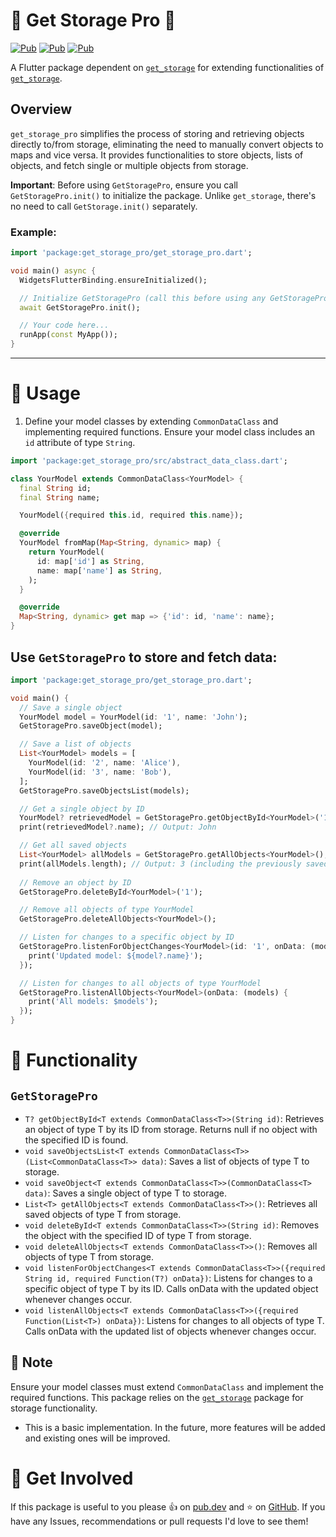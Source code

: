 # 💾 Get Storage Pro 💾

[![Pub](https://img.shields.io/pub/v/get_storage_pro)](https://pub.dartlang.org/packages/get_storage_pro)
[![Pub](https://img.shields.io/github/stars/MicroProgramer/get_storage_pro)](https://github.com/MicroProgramer/get_storage_pro)
[![Pub](https://img.shields.io/github/last-commit/MicroProgramer/get_storage_pro)](https://github.com/MicroProgramer/get_storage_pro)



A Flutter package dependent on [`get_storage`](https://pub.dev/packages/get_storage) for extending functionalities of [`get_storage`](https://pub.dev/packages/get_storage).

## Overview

`get_storage_pro` simplifies the process of storing and retrieving objects directly to/from storage, eliminating the need to manually convert objects to maps and vice versa. It provides functionalities to store objects, lists of objects, and fetch single or multiple objects from storage.

**Important**: Before using `GetStoragePro`, ensure you call `GetStoragePro.init()` to initialize the package. Unlike `get_storage`, there's no need to call `GetStorage.init()` separately.


### Example:

```dart
import 'package:get_storage_pro/get_storage_pro.dart';

void main() async {
  WidgetsFlutterBinding.ensureInitialized();

  // Initialize GetStoragePro (call this before using any GetStoragePro functionality)
  await GetStoragePro.init();

  // Your code here...
  runApp(const MyApp());
}
```

---

# 🔨 Usage

1. Define your model classes by extending `CommonDataClass` and implementing required functions. Ensure your model class includes an `id` attribute of type `String`.

```dart
import 'package:get_storage_pro/src/abstract_data_class.dart';

class YourModel extends CommonDataClass<YourModel> {
  final String id;
  final String name;

  YourModel({required this.id, required this.name});

  @override
  YourModel fromMap(Map<String, dynamic> map) {
    return YourModel(
      id: map['id'] as String,
      name: map['name'] as String,
    );
  }

  @override
  Map<String, dynamic> get map => {'id': id, 'name': name};
}
```
## Use `GetStoragePro` to store and fetch data:

```dart
import 'package:get_storage_pro/get_storage_pro.dart';

void main() {
  // Save a single object
  YourModel model = YourModel(id: '1', name: 'John');
  GetStoragePro.saveObject(model);

  // Save a list of objects
  List<YourModel> models = [
    YourModel(id: '2', name: 'Alice'),
    YourModel(id: '3', name: 'Bob'),
  ];
  GetStoragePro.saveObjectsList(models);

  // Get a single object by ID
  YourModel? retrievedModel = GetStoragePro.getObjectById<YourModel>('1');
  print(retrievedModel?.name); // Output: John

  // Get all saved objects
  List<YourModel> allModels = GetStoragePro.getAllObjects<YourModel>();
  print(allModels.length); // Output: 3 (including the previously saved objects)
  
  // Remove an object by ID
  GetStoragePro.deleteById<YourModel>('1');

  // Remove all objects of type YourModel
  GetStoragePro.deleteAllObjects<YourModel>();

  // Listen for changes to a specific object by ID
  GetStoragePro.listenForObjectChanges<YourModel>(id: '1', onData: (model) {
    print('Updated model: ${model?.name}');
  });

  // Listen for changes to all objects of type YourModel
  GetStoragePro.listenAllObjects<YourModel>(onData: (models) {
    print('All models: $models');
  });
}
```

# 📢 Functionality
## `GetStoragePro`

* `T? getObjectById<T extends CommonDataClass<T>>(String id)`: Retrieves an object of type T by its ID from storage. Returns null if no object with the specified ID is found.
* `void saveObjectsList<T extends CommonDataClass<T>>(List<CommonDataClass<T>> data)`: Saves a list of objects of type T to storage.
* `void saveObject<T extends CommonDataClass<T>>(CommonDataClass<T> data)`: Saves a single object of type T to storage.
* `List<T> getAllObjects<T extends CommonDataClass<T>>()`: Retrieves all saved objects of type T from storage.
* `void deleteById<T extends CommonDataClass<T>>(String id)`: Removes the object with the specified ID of type T from storage.
* `void deleteAllObjects<T extends CommonDataClass<T>>()`: Removes all objects of type T from storage.
* `void listenForObjectChanges<T extends CommonDataClass<T>>({required String id, required Function(T?) onData})`: Listens for changes to a specific object of type T by its ID. Calls onData with the updated object whenever changes occur.
* `void listenAllObjects<T extends CommonDataClass<T>>({required Function(List<T>) onData})`: Listens for changes to all objects of type T. Calls onData with the updated list of objects whenever changes occur.


## 📓 Note
Ensure your model classes must extend `CommonDataClass` and implement the required functions.
This package relies on the [`get_storage`](https://pub.dev/packages/get_storage) package for storage functionality.

- This is a basic implementation. In the future, more features will be added and existing ones will be improved.

# 👋 Get Involved

If this package is useful to you please 👍 on [pub.dev](https://pub.dev/packages/get_storage_pro) and ⭐ on [GitHub](https://github.com/MicroProgramer/get_storage_pro). If you have any Issues, recommendations or pull requests I'd love to see them!